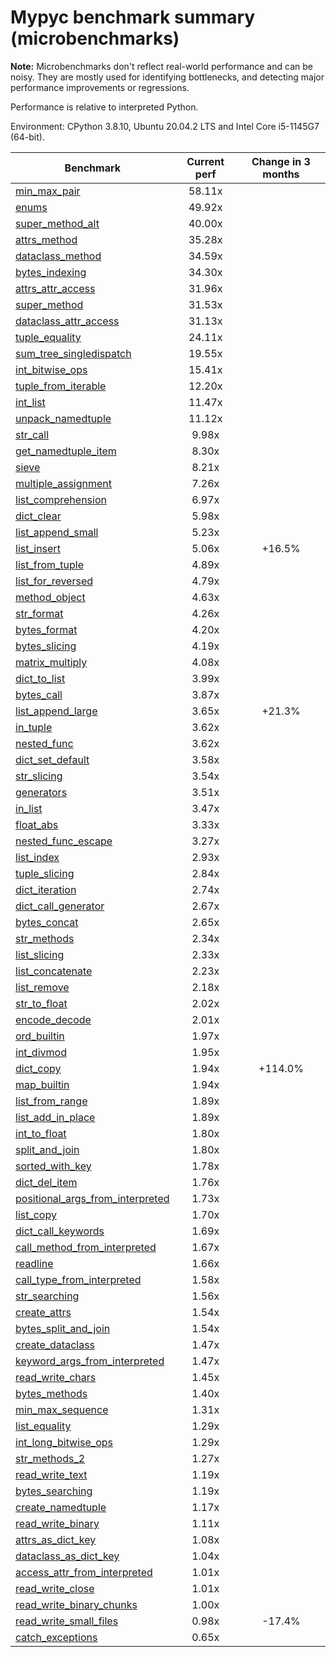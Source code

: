 # Mypyc benchmark summary (microbenchmarks)

**Note:** Microbenchmarks don't reflect real-world performance and can be noisy.
           They are mostly used for identifying bottlenecks, and detecting major performance
           improvements or regressions.

Performance is relative to interpreted Python.

Environment: CPython 3.8.10, Ubuntu 20.04.2 LTS and Intel Core i5-1145G7 (64-bit).

| Benchmark | Current perf | Change in 3 months |
| --- | :---: | :---: |
| [min_max_pair](benchmarks/min_max_pair.md) | 58.11x |  |
| [enums](benchmarks/enums.md) | 49.92x |  |
| [super_method_alt](benchmarks/super_method_alt.md) | 40.00x |  |
| [attrs_method](benchmarks/attrs_method.md) | 35.28x |  |
| [dataclass_method](benchmarks/dataclass_method.md) | 34.59x |  |
| [bytes_indexing](benchmarks/bytes_indexing.md) | 34.30x |  |
| [attrs_attr_access](benchmarks/attrs_attr_access.md) | 31.96x |  |
| [super_method](benchmarks/super_method.md) | 31.53x |  |
| [dataclass_attr_access](benchmarks/dataclass_attr_access.md) | 31.13x |  |
| [tuple_equality](benchmarks/tuple_equality.md) | 24.11x |  |
| [sum_tree_singledispatch](benchmarks/sum_tree_singledispatch.md) | 19.55x |  |
| [int_bitwise_ops](benchmarks/int_bitwise_ops.md) | 15.41x |  |
| [tuple_from_iterable](benchmarks/tuple_from_iterable.md) | 12.20x |  |
| [int_list](benchmarks/int_list.md) | 11.47x |  |
| [unpack_namedtuple](benchmarks/unpack_namedtuple.md) | 11.12x |  |
| [str_call](benchmarks/str_call.md) | 9.98x |  |
| [get_namedtuple_item](benchmarks/get_namedtuple_item.md) | 8.30x |  |
| [sieve](benchmarks/sieve.md) | 8.21x |  |
| [multiple_assignment](benchmarks/multiple_assignment.md) | 7.26x |  |
| [list_comprehension](benchmarks/list_comprehension.md) | 6.97x |  |
| [dict_clear](benchmarks/dict_clear.md) | 5.98x |  |
| [list_append_small](benchmarks/list_append_small.md) | 5.23x |  |
| [list_insert](benchmarks/list_insert.md) | 5.06x | +16.5% |
| [list_from_tuple](benchmarks/list_from_tuple.md) | 4.89x |  |
| [list_for_reversed](benchmarks/list_for_reversed.md) | 4.79x |  |
| [method_object](benchmarks/method_object.md) | 4.63x |  |
| [str_format](benchmarks/str_format.md) | 4.26x |  |
| [bytes_format](benchmarks/bytes_format.md) | 4.20x |  |
| [bytes_slicing](benchmarks/bytes_slicing.md) | 4.19x |  |
| [matrix_multiply](benchmarks/matrix_multiply.md) | 4.08x |  |
| [dict_to_list](benchmarks/dict_to_list.md) | 3.99x |  |
| [bytes_call](benchmarks/bytes_call.md) | 3.87x |  |
| [list_append_large](benchmarks/list_append_large.md) | 3.65x | +21.3% |
| [in_tuple](benchmarks/in_tuple.md) | 3.62x |  |
| [nested_func](benchmarks/nested_func.md) | 3.62x |  |
| [dict_set_default](benchmarks/dict_set_default.md) | 3.58x |  |
| [str_slicing](benchmarks/str_slicing.md) | 3.54x |  |
| [generators](benchmarks/generators.md) | 3.51x |  |
| [in_list](benchmarks/in_list.md) | 3.47x |  |
| [float_abs](benchmarks/float_abs.md) | 3.33x |  |
| [nested_func_escape](benchmarks/nested_func_escape.md) | 3.27x |  |
| [list_index](benchmarks/list_index.md) | 2.93x |  |
| [tuple_slicing](benchmarks/tuple_slicing.md) | 2.84x |  |
| [dict_iteration](benchmarks/dict_iteration.md) | 2.74x |  |
| [dict_call_generator](benchmarks/dict_call_generator.md) | 2.67x |  |
| [bytes_concat](benchmarks/bytes_concat.md) | 2.65x |  |
| [str_methods](benchmarks/str_methods.md) | 2.34x |  |
| [list_slicing](benchmarks/list_slicing.md) | 2.33x |  |
| [list_concatenate](benchmarks/list_concatenate.md) | 2.23x |  |
| [list_remove](benchmarks/list_remove.md) | 2.18x |  |
| [str_to_float](benchmarks/str_to_float.md) | 2.02x |  |
| [encode_decode](benchmarks/encode_decode.md) | 2.01x |  |
| [ord_builtin](benchmarks/ord_builtin.md) | 1.97x |  |
| [int_divmod](benchmarks/int_divmod.md) | 1.95x |  |
| [dict_copy](benchmarks/dict_copy.md) | 1.94x | +114.0% |
| [map_builtin](benchmarks/map_builtin.md) | 1.94x |  |
| [list_from_range](benchmarks/list_from_range.md) | 1.89x |  |
| [list_add_in_place](benchmarks/list_add_in_place.md) | 1.89x |  |
| [int_to_float](benchmarks/int_to_float.md) | 1.80x |  |
| [split_and_join](benchmarks/split_and_join.md) | 1.80x |  |
| [sorted_with_key](benchmarks/sorted_with_key.md) | 1.78x |  |
| [dict_del_item](benchmarks/dict_del_item.md) | 1.76x |  |
| [positional_args_from_interpreted](benchmarks/positional_args_from_interpreted.md) | 1.73x |  |
| [list_copy](benchmarks/list_copy.md) | 1.70x |  |
| [dict_call_keywords](benchmarks/dict_call_keywords.md) | 1.69x |  |
| [call_method_from_interpreted](benchmarks/call_method_from_interpreted.md) | 1.67x |  |
| [readline](benchmarks/readline.md) | 1.66x |  |
| [call_type_from_interpreted](benchmarks/call_type_from_interpreted.md) | 1.58x |  |
| [str_searching](benchmarks/str_searching.md) | 1.56x |  |
| [create_attrs](benchmarks/create_attrs.md) | 1.54x |  |
| [bytes_split_and_join](benchmarks/bytes_split_and_join.md) | 1.54x |  |
| [create_dataclass](benchmarks/create_dataclass.md) | 1.47x |  |
| [keyword_args_from_interpreted](benchmarks/keyword_args_from_interpreted.md) | 1.47x |  |
| [read_write_chars](benchmarks/read_write_chars.md) | 1.45x |  |
| [bytes_methods](benchmarks/bytes_methods.md) | 1.40x |  |
| [min_max_sequence](benchmarks/min_max_sequence.md) | 1.31x |  |
| [list_equality](benchmarks/list_equality.md) | 1.29x |  |
| [int_long_bitwise_ops](benchmarks/int_long_bitwise_ops.md) | 1.29x |  |
| [str_methods_2](benchmarks/str_methods_2.md) | 1.27x |  |
| [read_write_text](benchmarks/read_write_text.md) | 1.19x |  |
| [bytes_searching](benchmarks/bytes_searching.md) | 1.19x |  |
| [create_namedtuple](benchmarks/create_namedtuple.md) | 1.17x |  |
| [read_write_binary](benchmarks/read_write_binary.md) | 1.11x |  |
| [attrs_as_dict_key](benchmarks/attrs_as_dict_key.md) | 1.08x |  |
| [dataclass_as_dict_key](benchmarks/dataclass_as_dict_key.md) | 1.04x |  |
| [access_attr_from_interpreted](benchmarks/access_attr_from_interpreted.md) | 1.01x |  |
| [read_write_close](benchmarks/read_write_close.md) | 1.01x |  |
| [read_write_binary_chunks](benchmarks/read_write_binary_chunks.md) | 1.00x |  |
| [read_write_small_files](benchmarks/read_write_small_files.md) | 0.98x | -17.4% |
| [catch_exceptions](benchmarks/catch_exceptions.md) | 0.65x |  |

